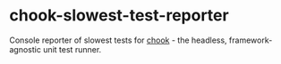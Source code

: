 chook-slowest-test-reporter
===============================

Console reporter of slowest tests for [chook](https://github.com/markdalgleish/chook) - the headless, framework-agnostic unit test runner.
